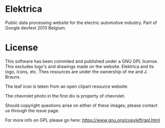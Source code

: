 Elektrica
=========

Public data processing website for the electric automotive industry. Part of Google devfest 2013 Belgium.


License
=========

This software has been commited and published under a GNU GPL license. This excludes logo's and drawings made on the website. 
Elektrica and its logo, icons, etc. Thes resources are under the ownership of me and J. Brauns.

The leaf icon is teken from an open clipart resource website.

The chevrolet photo in the first div is property of chevrolet. 

Should copyright questions arise on either of these images, please contact us through the issue page.

For more info on GPL please go here: https://www.gnu.org/copyleft/gpl.html
